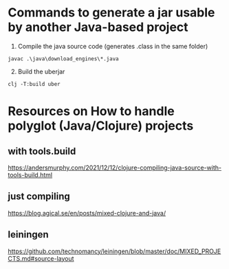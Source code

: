 # Commands to generate a jar usable by another Java-based project
1. Compile the java source code (generates .class in the same folder)
```
javac .\java\download_engines\*.java
```
2. Build the uberjar
````
clj -T:build uber
````


# Resources on How to handle polyglot (Java/Clojure) projects

## with tools.build
https://andersmurphy.com/2021/12/12/clojure-compiling-java-source-with-tools-build.html

## just compiling
https://blog.agical.se/en/posts/mixed-clojure-and-java/

## leiningen
https://github.com/technomancy/leiningen/blob/master/doc/MIXED_PROJECTS.md#source-layout

